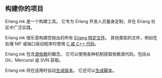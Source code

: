 ## 构建你的项目

Erlang.mk 是一个构建工具。 它专为 Erlang 开发人员量身定制，并在 Erlang 社区中广泛实践。

Erlang.mk 很乐意构建您抛出的所有 [Erlang 特定文件](https://erlang.mk/guide/building.html)。 其他类型的文件，例如在处理 NIF 或端口驱动程序时使用 [C 或 C++ 代码](https://erlang.mk/guide/ports.html)。

Erlang.mk 包含[源依赖](https://erlang.mk/guide/deps.html)的概念。 它可以使用各种机制获取依赖源代码，包括从 Git，Mercurial 或 SVN 获取。

Erlang.mk 将在适用时自动[生成版本](https://erlang.mk/guide/relx.html)。 它还可以[生成脚本](https://erlang.mk/guide/escript.html)。